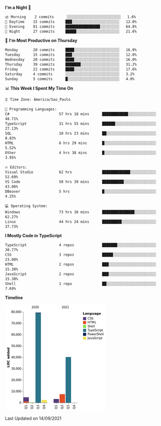 <!--START_SECTION:waka-->
**I'm a Night 🦉** 

```text
🌞 Morning    2 commits      ░░░░░░░░░░░░░░░░░░░░░░░░░   1.6% 
🌆 Daytime    15 commits     ███░░░░░░░░░░░░░░░░░░░░░░   12.0% 
🌃 Evening    81 commits     ████████████████░░░░░░░░░   64.8% 
🌙 Night      27 commits     █████░░░░░░░░░░░░░░░░░░░░   21.6%

```
📅 **I'm Most Productive on Thursday** 

```text
Monday       20 commits     ████░░░░░░░░░░░░░░░░░░░░░   16.0% 
Tuesday      15 commits     ███░░░░░░░░░░░░░░░░░░░░░░   12.0% 
Wednesday    20 commits     ████░░░░░░░░░░░░░░░░░░░░░   16.0% 
Thursday     39 commits     ███████░░░░░░░░░░░░░░░░░░   31.2% 
Friday       22 commits     ████░░░░░░░░░░░░░░░░░░░░░   17.6% 
Saturday     4 commits      ░░░░░░░░░░░░░░░░░░░░░░░░░   3.2% 
Sunday       5 commits      █░░░░░░░░░░░░░░░░░░░░░░░░   4.0%

```


📊 **This Week I Spent My Time On** 

```text
⌚︎ Time Zone: America/Sao_Paulo

💬 Programming Languages: 
C#                       57 hrs 18 mins      ████████████░░░░░░░░░░░░░   48.71% 
TypeScript               31 hrs 55 mins      ██████░░░░░░░░░░░░░░░░░░░   27.13% 
SQL                      10 hrs 23 mins      ██░░░░░░░░░░░░░░░░░░░░░░░   8.83% 
HTML                     6 hrs 29 mins       █░░░░░░░░░░░░░░░░░░░░░░░░   5.52% 
Other                    4 hrs 38 mins       █░░░░░░░░░░░░░░░░░░░░░░░░   3.95%

🔥 Editors: 
Visual Studio            62 hrs              █████████████░░░░░░░░░░░░   52.69% 
VS Code                  50 hrs 39 mins      ██████████░░░░░░░░░░░░░░░   43.06% 
DBeaver                  5 hrs               █░░░░░░░░░░░░░░░░░░░░░░░░   4.25%

💻 Operating System: 
Windows                  73 hrs 16 mins      ███████████████░░░░░░░░░░   62.27% 
Linux                    44 hrs 24 mins      █████████░░░░░░░░░░░░░░░░   37.73%

```

**I Mostly Code in TypeScript** 

```text
TypeScript               4 repos             ███████░░░░░░░░░░░░░░░░░░   30.77% 
CSS                      3 repos             █████░░░░░░░░░░░░░░░░░░░░   23.08% 
HTML                     2 repos             ███░░░░░░░░░░░░░░░░░░░░░░   15.38% 
JavaScript               2 repos             ███░░░░░░░░░░░░░░░░░░░░░░   15.38% 
Shell                    1 repo              ██░░░░░░░░░░░░░░░░░░░░░░░   7.69%

```


**Timeline**

![Chart not found](https://raw.githubusercontent.com/jonhoffmam/jonhoffmam/master/charts/bar_graph.png) 


 Last Updated on 14/09/2021
<!--END_SECTION:waka-->
